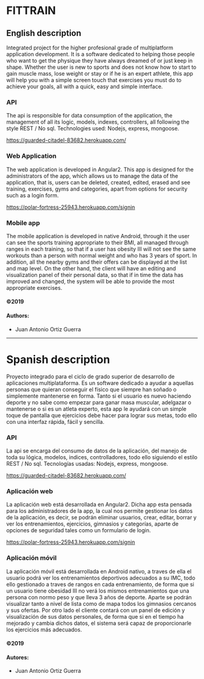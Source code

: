 # FITTRAIN

## English description

Integrated project for the higher profesional grade  of multiplatform application development. It is a software dedicated to helping those people who want to get the physique they have always dreamed of or just keep in shape.
Whether the user is new to sports and does not know how to start to gain muscle mass, lose weight or stay or if he is an expert athlete, this app will help you with a simple screen touch that exercises you must do to achieve your goals, all with a quick, easy and simple interface.

### API

The api is responsible for data consumption of the application, the management of all its logic, models, indexes, controllers, all following the style REST / No sql.
Technologies used: Nodejs, express, mongoose.

https://guarded-citadel-83682.herokuapp.com/

### Web Application

The web application is developed in Angular2. This app is designed for the administrators of the app, which allows us to manage the data of the application, that is, users can be deleted, created, edited, erased and see training, exercises, gyms and categories, apart from options for security such as a login form.

https://polar-fortress-25943.herokuapp.com/signin

### Mobile app

The mobile application is developed in native Android, through it the user can see the sports training appropriate to their BMI, all managed through ranges in each training, so that if a user has obesity III will not see the same workouts than a person with normal weight and who has 3 years of sport. In addition, all the nearby gyms and their offers can be displayed at the list and map level. On the other hand, the client will have an editing and visualization panel of their personal data, so that if in time the data has improved and changed, the system will be able to provide the most appropriate exercises.

#### ©2019
#### Authors:
- Juan Antonio Ortiz Guerra
___

# Spanish description
Proyecto integrado para el ciclo de grado superior de desarrollo de aplicaciones multiplataforma. Es un software dedicado a ayudar a aquellas personas que quieran conseguir el físico que siempre han soñado o simplemente mantenerse en forma.
Tanto si el usuario es nuevo haciendo deporte y no sabe como empezar para ganar masa muscular, adelgazar o mantenerse o si es un atleta experto, esta app le ayudará con un simple toque de pantalla que ejercicios debe hacer para lograr sus metas, todo ello con una interfaz rápida, fácil y sencilla.


### API

La api se encarga del consumo de datos de la aplicación, del manejo de toda su lógica, modelos, indices, controlladores, todo ello siguiendo el estilo REST / No sql.
Tecnologías usadas: Nodejs, express, mongoose.

https://guarded-citadel-83682.herokuapp.com/

### Aplicación web

La aplicación web está desarrollada en Angular2. Dicha app esta pensada para los administradores de la app, la cual nos permite gestionar los datos de la aplicación, es decir, se podrán eliminar usuarios, crear, editar, borrar y ver los entrenamientos, ejercicios, gimnasios y categorías, aparte de opciones de seguridad tales como un formulario de login.

https://polar-fortress-25943.herokuapp.com/signin

### Aplicación móvil

La aplicación móvil está desarrollada en Android nativo, a traves de ella el usuario podrá ver los entrenamientos deportivos adecuados a su IMC, todo ello gestionado a traves de rangos en cada entrenamiento, de forma que si un usuario tiene obesidad III no verá los mismos entrenamientos que una persona con normo peso y que lleva 3 años de deporte. Aparte se podrán visualizar tanto a nivel de lista como de mapa todos los gimnasios cercanos y sus ofertas. Por otro lado el cliente contará con un panel de edición y visualización de sus datos personales, de forma que si en el tiempo ha mejorado y cambia dichos datos, el sistema será capaz de proporcionarle los ejercicios más adecuados.
#### ©2019

#### Autores:
- Juan Antonio Ortiz Guerra
